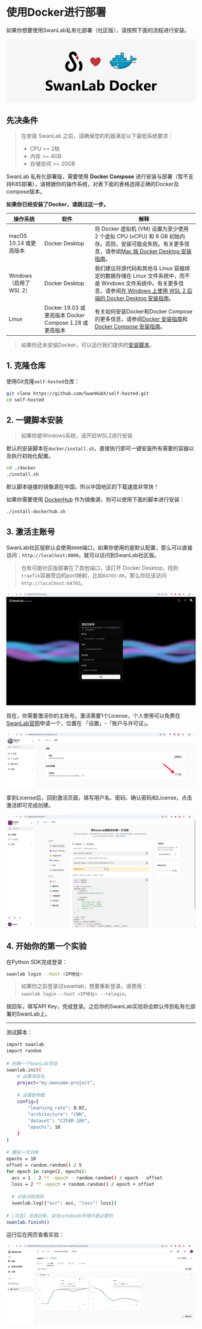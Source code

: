 # 使用Docker进行部署

如果你想要使用SwanLab私有化部署（社区版），请按照下面的流程进行安装。

![logo](./docker-deploy/swanlab-docker.jpg)

## 先决条件

> 在安装 SwanLab 之前，请确保您的机器满足以下最低系统要求：
> - CPU >= 2核
> - 内存 >= 4GB
> - 存储空间 >= 20GB

SwanLab 私有化部署版，需要使用 **Docker Compose** 进行安装与部署（暂不支持K8S部署），请根据你的操作系统，对表下面的表格选择正确的Docker及compose版本。

**如果你已经安装了Docker，请跳过这一步。**


| 操作系统 | 软件 | 解释 |
|----------|------|------|
| macOS 10.14 或更高版本 | Docker Desktop | 将 Docker 虚拟机 (VM) 设置为至少使用 2 个虚拟 CPU (vCPU) 和 8 GB 初始内存。否则，安装可能会失败。有关更多信息，请参阅[Mac 版 Docker Desktop 安装指南](https://docs.docker.com/desktop/install/mac-install/)。 |
| Windows（启用了WSL 2） | Docker Desktop | 我们建议将源代码和其他与 Linux 容器绑定的数据存储在 Linux 文件系统中，而不是 Windows 文件系统中。有关更多信息，请参阅[在 Windows 上使用 WSL 2 后端的 Docker Desktop 安装指南](https://docs.docker.com/desktop/setup/install/windows-install/#wsl-2-backend)。 |
| Linux | Docker 19.03 或更高版本 Docker Compose 1.28 或更高版本 | 有关如何安装Docker和Docker Compose 的更多信息，请参阅[Docker 安装指南](https://docs.docker.com/engine/install/)和[Docker Compose 安装指南](https://docs.docker.com/compose/install/)。 |

> 如果你还未安装Docker，可以运行我们提供的[安装脚本](https://docs.docker.com/desktop/install/mac-install/)。


## 1. 克隆仓库

使用Git克隆`self-hosted`仓库：

```bash
git clone https://github.com/SwanHubX/self-hosted.git
cd self-hosted
```

## 2. 一键脚本安装

> 如果你是Windows系统，请开启WSL2进行安装

默认的安装脚本在`docker/install.sh`，直接执行即可一键安装所有需要的容器以及执行初始化配置。

```bash
cd ./docker
./install.sh
```

默认脚本链接的镜像源在中国，所以中国地区的下载速度非常快！

如果你需要使用 [DockerHub](https://hub.docker.com/) 作为镜像源，则可以使用下面的脚本进行安装：

```bash
./install-dockerhub.sh
```

## 3. 激活主账号

SwanLab社区版默认会使用`8000`端口，如果你使用的是默认配置，那么可以直接访问：`http://localhost:8000`，就可以访问到SwanLab社区版。

> 也有可能社区版部署在了其他端口，请打开 Docker Desktop，找到`traefik`容器旁边的port映射，比如`64703:80`，那么你应该访问`http://localhost:64703`。

![](./docker-deploy/create-account.png)

现在，你需要激活你的主账号。激活需要1个License，个人使用可以免费在[SwanLab官网](https://swanlab.cn)申请一个，位置在 「设置」-「账户与许可证」。

![](./docker-deploy/apply-license.png)

拿到License后，回到激活页面，填写用户名、密码、确认密码和License，点击激活即可完成创建。

![](./docker-deploy/quick-start.png)


## 4. 开始你的第一个实验

在Python SDK完成登录：

```bash
swanlab login --host <IP地址>
```

> 如果你之前登录过swanlab，想要重新登录，请使用：  
> `swanlab login --host <IP地址> --relogin`。

按回车，填写API Key，完成登录。之后你的SwanLab实验将会默认传到私有化部署的SwanLab上。

---

测试脚本：

```bash
import swanlab
import random

# 创建一个SwanLab项目
swanlab.init(
    # 设置项目名
    project="my-awesome-project",
    
    # 设置超参数
    config={
        "learning_rate": 0.02,
        "architecture": "CNN",
        "dataset": "CIFAR-100",
        "epochs": 10
    }
)

# 模拟一次训练
epochs = 10
offset = random.random() / 5
for epoch in range(2, epochs):
  acc = 1 - 2 ** -epoch - random.random() / epoch - offset
  loss = 2 ** -epoch + random.random() / epoch + offset

  # 记录训练指标
  swanlab.log({"acc": acc, "loss": loss})

# [可选] 完成训练，这在notebook环境中是必要的
swanlab.finish()
```

运行后在网页查看实验：

![](./docker-deploy/test-experiment.png)



